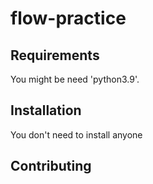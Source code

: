 # flow-practice

## Requirements

You might be need 'python3.9'.

## Installation

You don't need to install anyone

## Contributing
